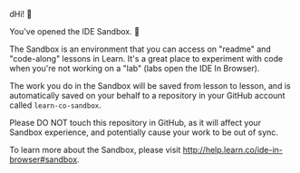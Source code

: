 dHi! 👋

You've opened the IDE Sandbox. 🎉

The Sandbox is an environment that you can access on "readme" and "code-along" lessons in Learn. It's a great place to experiment with code when you're not working on a "lab" (labs open the IDE In Browser).

The work you do in the Sandbox will be saved from lesson to lesson, and is automatically saved on your behalf to a repository in your GitHub account called `learn-co-sandbox`.

Please DO NOT touch this repository in GitHub, as it will affect your Sandbox experience, and potentially cause your work to be out of sync.

To learn more about the Sandbox, please visit http://help.learn.co/ide-in-browser#sandbox.
